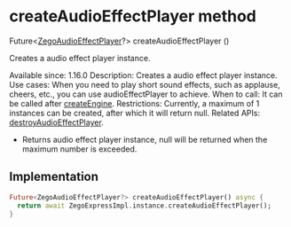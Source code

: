 


# createAudioEffectPlayer method








Future&lt;[ZegoAudioEffectPlayer](../../zego_uikit_prebuilt_live_audio_room/ZegoAudioEffectPlayer-class.md)?> createAudioEffectPlayer
()





<p>Creates a audio effect player instance.</p>
<p>Available since: 1.16.0
Description: Creates a audio effect player instance.
Use cases: When you need to play short sound effects, such as applause, cheers, etc., you can use audioEffectPlayer to achieve.
When to call: It can be called after <a class="deprecated" href="../../zego_uikit_prebuilt_live_audio_room/ZegoExpressEngine/createEngine.md">createEngine</a>.
Restrictions: Currently, a maximum of 1 instances can be created, after which it will return null.
Related APIs: <a href="../../zego_uikit_prebuilt_live_audio_room/ZegoExpressEngineAudioEffectPlayer/destroyAudioEffectPlayer.md">destroyAudioEffectPlayer</a>.</p>
<ul>
<li>Returns audio effect player instance, null will be returned when the maximum number is exceeded.</li>
</ul>



## Implementation

```dart
Future<ZegoAudioEffectPlayer?> createAudioEffectPlayer() async {
  return await ZegoExpressImpl.instance.createAudioEffectPlayer();
}
```







